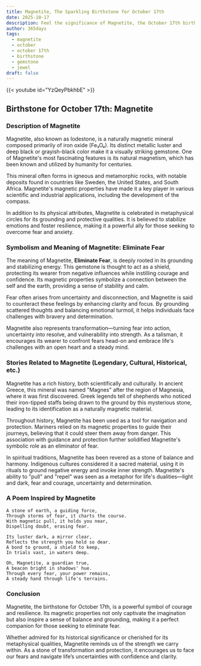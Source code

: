 ```yaml
---
title: Magnetite, The Sparkling Birthstone for October 17th
date: 2025-10-17
description: Feel the significance of Magnetite, the October 17th birthstone symbolizing Eliminate fear. Let its beauty and meaning brighten your day.
author: 365days
tags:
  - magnetite
  - october
  - october 17th
  - birthstone
  - gemstone
  - jewel
draft: false
---
```


{{< youtube id="YzQeyPbkhbE" >}}

## Birthstone for October 17th: Magnetite

### Description of Magnetite

Magnetite, also known as lodestone, is a naturally magnetic mineral composed primarily of iron oxide (Fe₃O₄). Its distinct metallic luster and deep black or grayish-black color make it a visually striking gemstone. One of Magnetite's most fascinating features is its natural magnetism, which has been known and utilized by humanity for centuries.

This mineral often forms in igneous and metamorphic rocks, with notable deposits found in countries like Sweden, the United States, and South Africa. Magnetite's magnetic properties have made it a key player in various scientific and industrial applications, including the development of the compass.

In addition to its physical attributes, Magnetite is celebrated in metaphysical circles for its grounding and protective qualities. It is believed to stabilize emotions and foster resilience, making it a powerful ally for those seeking to overcome fear and anxiety.

### Symbolism and Meaning of Magnetite: Eliminate Fear

The meaning of Magnetite, **Eliminate Fear**, is deeply rooted in its grounding and stabilizing energy. This gemstone is thought to act as a shield, protecting its wearer from negative influences while instilling courage and confidence. Its magnetic properties symbolize a connection between the self and the earth, providing a sense of stability and calm.

Fear often arises from uncertainty and disconnection, and Magnetite is said to counteract these feelings by enhancing clarity and focus. By grounding scattered thoughts and balancing emotional turmoil, it helps individuals face challenges with bravery and determination.

Magnetite also represents transformation—turning fear into action, uncertainty into resolve, and vulnerability into strength. As a talisman, it encourages its wearer to confront fears head-on and embrace life's challenges with an open heart and a steady mind.

### Stories Related to Magnetite (Legendary, Cultural, Historical, etc.)

Magnetite has a rich history, both scientifically and culturally. In ancient Greece, this mineral was named "Magnes" after the region of Magnesia, where it was first discovered. Greek legends tell of shepherds who noticed their iron-tipped staffs being drawn to the ground by this mysterious stone, leading to its identification as a naturally magnetic material.

Throughout history, Magnetite has been used as a tool for navigation and protection. Mariners relied on its magnetic properties to guide their journeys, believing that it could steer them away from danger. This association with guidance and protection further solidified Magnetite's symbolic role as an eliminator of fear.

In spiritual traditions, Magnetite has been revered as a stone of balance and harmony. Indigenous cultures considered it a sacred material, using it in rituals to ground negative energy and invoke inner strength. Magnetite's ability to "pull" and "repel" was seen as a metaphor for life's dualities—light and dark, fear and courage, uncertainty and determination.

### A Poem Inspired by Magnetite

```
A stone of earth, a guiding force,  
Through storms of fear, it charts the course.  
With magnetic pull, it holds you near,  
Dispelling doubt, erasing fear.  

Its luster dark, a mirror clear,  
Reflects the strength you hold so dear.  
A bond to ground, a shield to keep,  
In trials vast, in waters deep.  

Oh, Magnetite, a guardian true,  
A beacon bright in shadows' hue.  
Through every fear, your power remains,  
A steady hand through life's terrains.  
```

### Conclusion

Magnetite, the birthstone for October 17th, is a powerful symbol of courage and resilience. Its magnetic properties not only captivate the imagination but also inspire a sense of balance and grounding, making it a perfect companion for those seeking to eliminate fear.

Whether admired for its historical significance or cherished for its metaphysical qualities, Magnetite reminds us of the strength we carry within. As a stone of transformation and protection, it encourages us to face our fears and navigate life’s uncertainties with confidence and clarity.